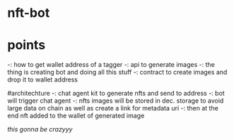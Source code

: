 # nft-bot
# points
  -: how to get wallet address of a tagger
  -: api to generate images
  -: the thing is creating bot and doing all this stuff
  -: contract to create images and drop it to wallet address


#architechture
-: chat agent kit to generate nfts and send to address
-: bot will trigger chat agent
-: nfts images will be stored in dec. storage to avoid large data on chain as well as create a link for metadata uri
-: then at the end nft added to the wallet of generated image


*this gonna be crazyyy*
